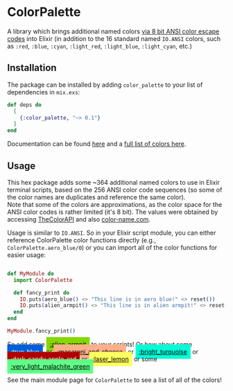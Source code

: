 # ColorPalette

A library which brings additional named colors [via 8 bit ANSI color escape codes](https://en.wikipedia.org/wiki/ANSI_escape_code#8-bit)
into Elixir (in addition to the 16 standard named `IO.ANSI` colors, such as `:red`, `:blue`, `:cyan`, 
`:light_red`, `:light_blue`, `:light_cyan`, etc.)

## Installation

The package can be installed by adding `color_palette` to your list of dependencies in `mix.exs`:

```elixir
def deps do
  [
    {:color_palette, "~> 0.1"}
  ]
end
```

Documentation can be found [here](https://hexdocs.pm/color_palette/readme.html) and a 
[full list of colors here](ColorPalette.html#summary).

## Usage

This hex package adds some ~364 additional named colors to use in Elixir terminal scripts, based on 
the 256 ANSI color code sequences (so some of the color names are duplicates and reference the same color).  
Note that some of the colors are approximations, as the color space for the ANSI color codes is rather 
limited (it's 8 bit).  The values were obtained by accessing [TheColorAPI](https://www.thecolorapi.com/) and 
also [color-name.com](https://www.color-name.com/).

Usage is similar to `IO.ANSI`.  So in your Elixir script module, you can either reference ColorPalette
color functions directly (e.g., `ColorPalette.aero_blue/0`) or you can import all of the color functions
for easier usage:

```elixir

def MyModule do
  import ColorPalette

  def fancy_print do
    IO.puts(aero_blue() <> "This line is in aero blue!" <> reset())
    IO.puts(alien_armpit() <> "This line is in alien armpit!" <> reset())
  end
end

MyModule.fancy_print()
```

So add some 
<a href="ColorPalette.html#alien_armpit/0" style="padding: 0.5rem; color: black; background-color: #87d700;">:alien_armpit</a>
to your scripts!  Or how about some
<a href="ColorPalette.html#true_blue/0" style="padding: 0.5rem; color: white; background-color: #005fd7;">:true_blue</a>,
or 
<a href="ColorPalette.html#macaroni_and_cheese/0" style="padding: 0.5rem; color: black; background-color: #ffaf87;">:macaroni_and_cheese</a>
or 
<a href="ColorPalette.html#bright_turquoise/0" style="padding: 0.5rem; color: black; background-color: #00ffd7;">:bright_turquoise</a>
or 
<a href="ColorPalette.html#dark_candy_apple_red/0" style="padding: 0.5rem; color: white; background-color: #af0000;">:dark_candy_apple_red</a>
or 
<a href="ColorPalette.html#laser_lemon/0" style="padding: 0.5rem; color: black; background-color: #ffff5f;">:laser_lemon</a>
or some
<a href="ColorPalette.html#very_light_malachite_green/0" style="padding: 0.5rem; color: black; background-color: #5fff87;">:very_light_malachite_green</a>

See the main module page for `ColorPalette` to see a list of all of the colors!

